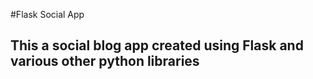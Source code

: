 #Flask Social App 

## This a social blog app created using Flask and various other python libraries
